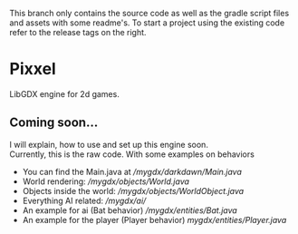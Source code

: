 This branch only contains the source code as well as the gradle script files and assets with some readme's.
To start a project using the existing code refer to the release tags on the right.

# Pixxel
LibGDX engine for 2d games.

## Coming soon...

I will explain, how to use and set up this engine soon.<br>
Currently, this is the raw code. With some examples on behaviors

- You can find the Main.java at */mygdx/darkdawn/Main.java*<br>
- World rendering: */mygdx/objects/World.java*<br>
- Objects inside the world: */mygdx/objects/WorldObject.java*<br>
- Everything AI related: */mygdx/ai/*<br>
- An example for ai (Bat behavior) */mygdx/entities/Bat.java*<br>
- An example for the player (Player behavior) *mygdx/entities/Player.java*<br>
